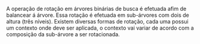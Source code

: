 A operação de rotação em árvores binárias de busca é efetuada afim de balancear á árvore. Essa rotação é efetuada em sub-árvores com dois de altura (três níveis). Existem diversas formas de rotação, cada uma possui um contexto onde deve ser aplicada, o contexto vai variar de acordo com a composição da sub-árvore a ser rotacionada.

